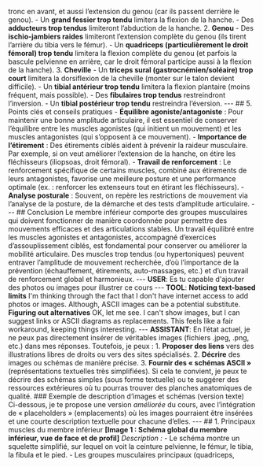 tronc en avant, et aussi l’extension du genou (car ils passent derrière le genou). - Un **grand fessier trop tendu** limitera la flexion de la hanche. - Des **adducteurs trop tendus** limiteront l’abduction de la hanche. 2. **Genou** - Des **ischio-jambiers raides** limiteront l’extension complète du genou (ils tirent l’arrière du tibia vers le fémur). - Un **quadriceps (particulièrement le droit fémoral) trop tendu** limitera la flexion complète du genou (et parfois la bascule pelvienne en arrière, car le droit fémoral participe aussi à la flexion de la hanche). 3. **Cheville** - Un **triceps sural (gastrocnémien/soléaire) trop court** limitera la dorsiflexion de la cheville (monter sur le talon devient difficile). - Un **tibial antérieur trop tendu** limitera la flexion plantaire (moins fréquent, mais possible). - Des **fibulaires trop tendus** restreindront l’inversion. - Un **tibial postérieur trop tendu** restreindra l’éversion. --- ## 5. Points clés et conseils pratiques - **Équilibre agoniste/antagoniste** : Pour maintenir une bonne amplitude articulaire, il est essentiel de conserver l’équilibre entre les muscles agonistes (qui initient un mouvement) et les muscles antagonistes (qui s’opposent à ce mouvement). - **Importance de l’étirement** : Des étirements ciblés aident à prévenir la raideur musculaire. Par exemple, si on veut améliorer l’extension de la hanche, on étire les fléchisseurs (iliopsoas, droit fémoral). - **Travail de renforcement** : Le renforcement spécifique de certains muscles, combiné aux étirements de leurs antagonistes, favorise une meilleure posture et une performance optimale (ex. : renforcer les extenseurs tout en étirant les fléchisseurs). - **Analyse posturale** : Souvent, on repère les restrictions de mouvement via l’analyse de la posture, de la démarche et des tests d’amplitude articulaire. --- ## Conclusion Le membre inférieur comporte des groupes musculaires qui doivent fonctionner de manière coordonnée pour permettre des mouvements efficaces et des articulations stables. Un travail équilibré entre les muscles agonistes et antagonistes, accompagné d’exercices d’assouplissement ciblés, est fondamental pour conserver ou améliorer la mobilité articulaire. Des muscles trop tendus (ou hypertoniques) peuvent entraver l’amplitude de mouvement recherchée, d’où l’importance de la prévention (échauffement, étirements, auto-massages, etc.) et d’un travail de renforcement global et harmonieux. --- **USER**: Es tu capable d'ajouter des photos ou images pour illustrer ce cours --- **TOOL**: **Noticing text-based limits** I'm thinking through the fact that I don't have internet access to add photos or images. Although, ASCII images can be a potential substitute. **Figuring out alternatives** OK, let me see. I can't show images, but I can suggest links or ASCII diagrams as replacements. This feels like a fair workaround, keeping things interesting. --- **ASSISTANT**: En l’état actuel, je ne peux pas directement insérer de véritables images (fichiers .jpeg, .png, etc.) dans mes réponses. Toutefois, je peux : 1. **Proposer des liens** vers des illustrations libres de droits ou vers des sites spécialisés. 2. **Décrire** des images ou schémas de manière précise. 3. **Fournir des « schémas ASCII »** (représentations textuelles très simplifiées). Si cela te convient, je peux te décrire des schémas simples (sous forme textuelle) ou te suggérer des ressources extérieures où tu pourras trouver des planches anatomiques de qualité. ### Exemple de description d’images et schémas (version texte) Ci-dessous, je te propose une version *améliorée* du cours, avec l’intégration de « placeholders » (emplacements) où les images pourraient être insérées et une courte description textuelle pour chacune d’elles. --- ## 1. Principaux muscles du membre inférieur **[Image 1 : Schéma global du membre inférieur, vue de face et de profil]** *Description :* - Le schéma montre un squelette simplifié, sur lequel on voit la ceinture pelvienne, le fémur, le tibia, la fibula et le pied. - Les groupes musculaires principaux (quadriceps,